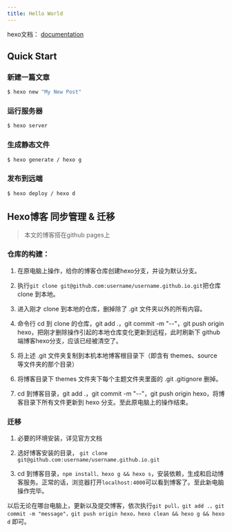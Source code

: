 ```yaml
---
title: Hello World
---
```

hexo文档： [documentation](https://hexo.io/docs/)

## Quick Start

### 新建一篇文章

``` bash
$ hexo new "My New Post"
```

### 运行服务器

``` bash
$ hexo server
```

### 生成静态文件

``` bash
$ hexo generate / hexo g
```

### 发布到远端

``` bash
$ hexo deploy / hexo d
```

## Hexo博客 同步管理 & 迁移

> 本文的博客搭在github pages上

### 仓库的构建：

1. 在原电脑上操作，给你的博客仓库创建hexo分支，并设为默认分支。

2. 执行`git clone git@github.com:username/username.github.io.git`把仓库 clone 到本地。

3. 进入刚才 clone 到本地的仓库，删掉除了 .git 文件夹以外的所有内容。

4. 命令行 cd 到 clone 的仓库，git add .，git commit -m "--"，git push origin hexo，把刚才删除操作引起的本地仓库变化更新到远程，此时刷新下 github 端博客hexo分支，应该已经被清空了。

5. 将上述 .git 文件夹复制到本机本地博客根目录下（即含有 themes、source 等文件夹的那个目录）

6. 将博客目录下 themes 文件夹下每个主题文件夹里面的 .git .gitignore 删掉。

7. cd 到博客目录，git add .，git commit -m "--"，git push origin hexo，将博客目录下所有文件更新到 hexo 分支。至此原电脑上的操作结束。

### 迁移

1. 必要的环境安装，详见官方文档

2. 选好博客安装的目录， `git clone git@github.com:username/username.github.io.git`

3. cd 到博客目录，`npm install、hexo g && hexo s`，安装依赖，生成和启动博客服务。正常的话，浏览器打开`localhost:4000`可以看到博客了。至此新电脑操作完毕。

以后无论在哪台电脑上，更新以及提交博客，依次执行`git pull，git add .，git commit -m "message"，git push origin hexo，hexo clean && hexo g && hexo d` 即可。

